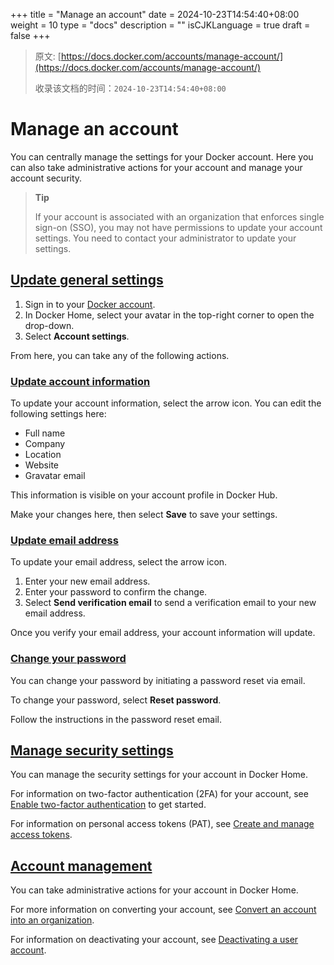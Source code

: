 +++
title = "Manage an account"
date = 2024-10-23T14:54:40+08:00
weight = 10
type = "docs"
description = ""
isCJKLanguage = true
draft = false
+++

> 原文: [https://docs.docker.com/accounts/manage-account/](https://docs.docker.com/accounts/manage-account/)
>
> 收录该文档的时间：`2024-10-23T14:54:40+08:00`

# Manage an account

You can centrally manage the settings for your Docker account. Here you can also take administrative actions for your account and manage your account security.

> **Tip**
>
> 
>
> If your account is associated with an organization that enforces single sign-on (SSO), you may not have permissions to update your account settings. You need to contact your administrator to update your settings.

## [Update general settings](https://docs.docker.com/accounts/manage-account/#update-general-settings)

1. Sign in to your [Docker account](https://app.docker.com/login).
2. In Docker Home, select your avatar in the top-right corner to open the drop-down.
3. Select **Account settings**.

From here, you can take any of the following actions.

### [Update account information](https://docs.docker.com/accounts/manage-account/#update-account-information)

To update your account information, select the arrow icon. You can edit the following settings here:

- Full name
- Company
- Location
- Website
- Gravatar email

This information is visible on your account profile in Docker Hub.

Make your changes here, then select **Save** to save your settings.

### [Update email address](https://docs.docker.com/accounts/manage-account/#update-email-address)

To update your email address, select the arrow icon.

1. Enter your new email address.
2. Enter your password to confirm the change.
3. Select **Send verification email** to send a verification email to your new email address.

Once you verify your email address, your account information will update.

### [Change your password](https://docs.docker.com/accounts/manage-account/#change-your-password)

You can change your password by initiating a password reset via email.

To change your password, select **Reset password**.

Follow the instructions in the password reset email.

## [Manage security settings](https://docs.docker.com/accounts/manage-account/#manage-security-settings)

You can manage the security settings for your account in Docker Home.

For information on two-factor authentication (2FA) for your account, see [Enable two-factor authentication](https://docs.docker.com/security/for-developers/2fa/) to get started.

For information on personal access tokens (PAT), see [Create and manage access tokens](https://docs.docker.com/security/for-developers/access-tokens/).

## [Account management](https://docs.docker.com/accounts/manage-account/#account-management)

You can take administrative actions for your account in Docker Home.

For more information on converting your account, see [Convert an account into an organization](https://docs.docker.com/admin/convert-account/).

For information on deactivating your account, see [Deactivating a user account](https://docs.docker.com/accounts/deactivate-user-account/).
